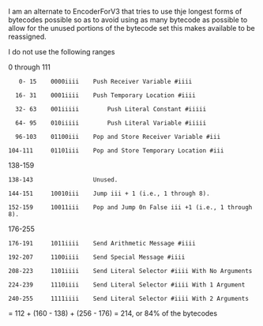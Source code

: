 I am an alternate to EncoderForV3 that tries to use thje longest forms of bytecodes possible so as to avoid using as many bytecode as possible to allow for the unused portions of the bytecode set this makes available to be reassigned.I do not use the following ranges0 through 111	   0- 15 	0000iiii 	Push Receiver Variable #iiii	  16- 31 	0001iiii 	Push Temporary Location #iiii	  32- 63 	001iiiii 		Push Literal Constant #iiiii	  64- 95 	010iiiii 		Push Literal Variable #iiiii	  96-103 	01100iii 	Pop and Store Receiver Variable #iii	104-111 	01101iii 	Pop and Store Temporary Location #iii138-159	138-143 				Unused.	144-151 	10010iii 	Jump iii + 1 (i.e., 1 through 8).	152-159 	10011iii 	Pop and Jump 0n False iii +1 (i.e., 1 through 8).176-255	176-191 	1011iiii 	Send Arithmetic Message #iiii	192-207 	1100iiii 	Send Special Message #iiii	208-223 	1101iiii 	Send Literal Selector #iiii With No Arguments	224-239 	1110iiii 	Send Literal Selector #iiii With 1 Argument	240-255 	1111iiii 	Send Literal Selector #iiii With 2 Arguments= 112 + (160 - 138) + (256 - 176) =  214, or 84% of the bytecodes